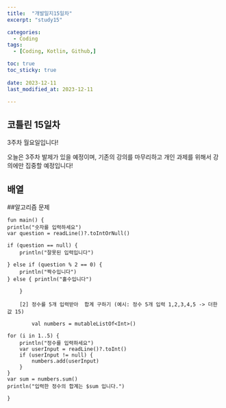 ```yaml
---
title:  "개발일지15일차" 
excerpt: "study15"

categories:
  - Coding
tags:
  - [Coding, Kotlin, Github,]

toc: true
toc_sticky: true
 
date: 2023-12-11
last_modified_at: 2023-12-11

---
```



## 코틀린 15일차

3주차 월요일입니다!

오늘은 3주차 발제가 있을 예정이며,
기존의 강의를 마무리하고
개인 과제를 위해서 강의에만 집중할 예정입니다!


## 배열







##알고리즘 문제

    fun main() {
    println("숫자를 입력하세요")
    var question = readLine()?.toIntOrNull()

    if (question == null) {
        println("잘못된 입력입니다")

    } else if (question % 2 == 0) {
        println("짝수입니다")
    } else { println("홀수입니다")

        }

        [2] 정수를 5개 입력받아  합계 구하기 (예시: 정수 5개 입력 1,2,3,4,5 -> 더한 값 15)

            val numbers = mutableListOf<Int>()

    for (i in 1..5) {
        println("정수를 입력하세요")
        var userInput = readLine()?.toInt()
        if (userInput != null) {
            numbers.add(userInput)
        }
    }
    var sum = numbers.sum()
    println("입력한 정수의 합계는 $sum 입니다.")

    }

